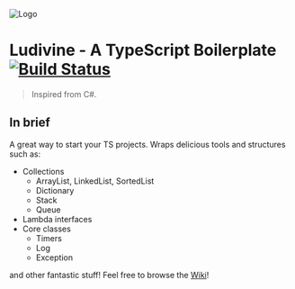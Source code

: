![Logo](http://ludivine.adriencadet.com/assets/img/logo-250.png)

# Ludivine - A TypeScript Boilerplate [![Build Status](https://travis-ci.org/acadet/ludivine.svg?branch=master)](https://travis-ci.org/acadet/ludivine)

> Inspired from C#.

## In brief

A great way to start your TS projects. Wraps delicious tools and structures such as:

* Collections
    - ArrayList, LinkedList, SortedList
    - Dictionary
    - Stack
	- Queue
* Lambda interfaces
* Core classes
    - Timers
    - Log
    - Exception

and other fantastic stuff! Feel free to browse the [Wiki](https://github.com/acadet/ludivine/wiki)!